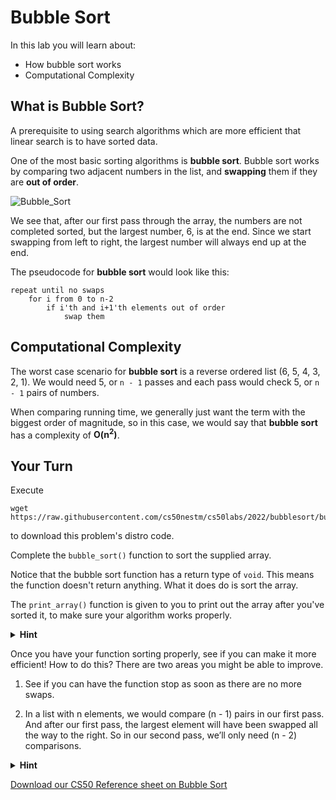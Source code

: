# Bubble Sort

In this lab you will learn about:

- How bubble sort works
- Computational Complexity

## What is Bubble Sort?

A prerequisite to using search algorithms which are more efficient that linear search is to have sorted data.

One of the most basic sorting algorithms is **bubble sort**. Bubble sort works by comparing two adjacent numbers in
the list, and **swapping** them if they are **out of order**. 

![Bubble_Sort](https://raw.githubusercontent.com/cs50nestm/cs50labs/2019/bubblesort/bubble_sort.gif)

We see that, after our first pass through the array, the numbers are not completed sorted, but the largest number, 6, is at the end. Since we start swapping from left to right, the largest number will always end up at the end.

The pseudocode for **bubble sort** would look like this:

```
repeat until no swaps
    for i from 0 to n-2
        if i'th and i+1'th elements out of order
            swap them
```


## Computational Complexity

The worst case scenario for **bubble sort** is a reverse ordered list (6, 5, 4, 3, 2, 1). We would need 5, or `n - 1` passes and each pass would check 5, or `n - 1` pairs of numbers. 

When comparing running time, we generally just want the term with the biggest order of magnitude, so in this case, we would say that **bubble sort** has a complexity of **O(n<sup>2</sup>)**.

## Your Turn

Execute

```
wget https://raw.githubusercontent.com/cs50nestm/cs50labs/2022/bubblesort/bubble.c
```

to download this problem's distro code.

Complete the `bubble_sort()` function to sort the supplied array. 

Notice that the bubble sort function has a return type of `void`. This means the function doesn't return anything. What it does do is sort the array.

The `print_array()` function is given to you to print out the array after you've sorted it, to make sure your algorithm works properly.

<details>
  <summary>
    <span style="font-weight: bold;">
    Hint
    </span>
  </summary>
<br>
  
<ol>
  <li>You might want to start this by simply using an outer <code>for</code> loop that iterates <code>n - 1</code> times, which corresponds to <code>n - 1</code> passes through the array.</li>
  <li>Then use an inner <code>for</code> loop that also iterates <code>n - 1</code> times. If you use the index variable <code>i</code> here, make sure to use another variable in the <code>for</code> loop in step 1.</li>
  <li>We now look at pairs of numbers. If <code>arr[i] > arr[i + 1]</code> then swap the two elements. You may need to use a temporary variable to do the swap.</li>

</ol>
</details>

Once you have your function sorting properly, see if you can make it more efficient! How to do this? There are two areas you might be able to improve.

1. See if you can have the function stop as soon as there are no more swaps. 

2. In a list with n elements, we would compare (n - 1) pairs in our first pass. And after our first pass, the largest element will have been swapped all the way to the right. So in our second pass, we’ll only need (n - 2) comparisons.

<details>
  <summary>
    <span style="font-weight: bold;">
    Hint
    </span>
  </summary>
<br>
  You may want to include a counter for the amount of swaps made. You can reset the counter to 0 just before you execute the inner <code>for</code> loop. After the inner loop is finished, check to see if <code>counter == 0</code>. If this is true there are no more swaps to be made and you can execute the <code>break</code> statement, which will terminate the outer loop.
</details>



[Download our CS50 Reference sheet on Bubble Sort](https://cs50.harvard.edu/ap/2020/assets/pdfs/bubble_sort.pdf)
